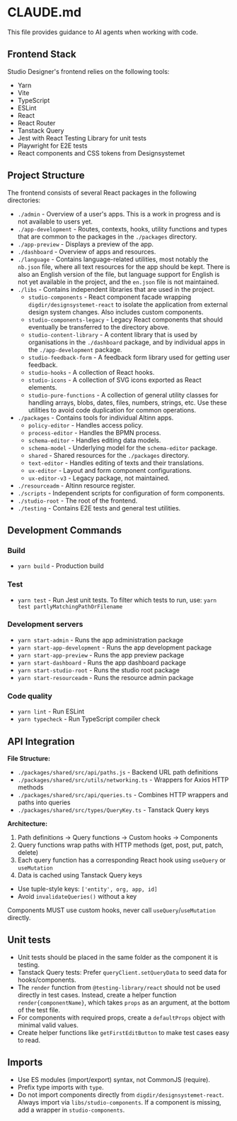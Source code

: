 # CLAUDE.md

This file provides guidance to AI agents when working with code.

## Frontend Stack

Studio Designer's frontend relies on the following tools:

- Yarn
- Vite
- TypeScript
- ESLint
- React
- React Router
- Tanstack Query
- Jest with React Testing Library for unit tests
- Playwright for E2E tests
- React components and CSS tokens from Designsystemet

## Project Structure

The frontend consists of several React packages in the following directories:

- `./admin` - Overview of a user's apps. This is a work in progress and is not available to users yet.
- `./app-development` - Routes, contexts, hooks, utility functions and types that are common to the packages in the `./packages` directory.
- `./app-preview` - Displays a preview of the app.
- `./dashboard` - Overview of apps and resources.
- `./language` - Contains language-related utilities, most notably the `nb.json` file, where all text resources for the app should be kept. There is also an English version of the file, but language support for English is not yet available in the project, and the `en.json` file is not maintained.
- `./libs` - Contains independent libraries that are used in the project.
  - `studio-components` - React component facade wrapping `digdir/designsystemet-react` to isolate the application from external design system changes. Also includes custom components.
  - `studio-components-legacy` - Legacy React components that should eventually be transferred to the directory above.
  - `studio-content-library` - A content library that is used by organisations in the `./dashboard` package, and by individual apps in the `./app-development` package.
  - `studio-feedback-form` - A feedback form library used for getting user feedback.
  - `studio-hooks` - A collection of React hooks.
  - `studio-icons` - A collection of SVG icons exported as React elements.
  - `studio-pure-functions` - A collection of general utility classes for handling arrays, blobs, dates, files, numbers, strings, etc. Use these utilities to avoid code duplication for common operations.
- `./packages` - Contains tools for individual Altinn apps.
  - `policy-editor` - Handles access policy.
  - `process-editor` - Handles the BPMN process.
  - `schema-editor` - Handles editing data models.
  - `schema-model` - Underlying model for the `schema-editor` package.
  - `shared` - Shared resources for the `./packages` directory.
  - `text-editor` - Handles editing of texts and their translations.
  - `ux-editor` - Layout and form component configurations.
  - `ux-editor-v3` - Legacy package, not maintained.
- `./resourceadm` - Altinn resource register.
- `./scripts` - Independent scripts for configuration of form components.
- `./studio-root` - The root of the frontend.
- `./testing` - Contains E2E tests and general test utilities.

## Development Commands

### Build

- `yarn build` - Production build

### Test

- `yarn test` - Run Jest unit tests. To filter which tests to run, use: `yarn test partlyMatchingPathOrFilename`

### Development servers

- `yarn start-admin` - Runs the app administration package
- `yarn start-app-development` - Runs the app development package
- `yarn start-app-preview` - Runs the app preview package
- `yarn start-dashboard` - Runs the app dashboard package
- `yarn start-studio-root` - Runs the studio root package
- `yarn start-resourceadm` - Runs the resource admin package

### Code quality

- `yarn lint` - Run ESLint
- `yarn typecheck` - Run TypeScript compiler check

## API Integration

**File Structure:**

- `./packages/shared/src/api/paths.js` - Backend URL path definitions
- `./packages/shared/src/utils/networking.ts` - Wrappers for Axios HTTP methods
- `./packages/shared/src/api/queries.ts` - Combines HTTP wrappers and paths into queries
- `./packages/shared/src/types/QueryKey.ts` - Tanstack Query keys

**Architecture:**

1. Path definitions → Query functions → Custom hooks → Components
2. Query functions wrap paths with HTTP methods (get, post, put, patch, delete)
3. Each query function has a corresponding React hook using `useQuery` or `useMutation`
4. Data is cached using Tanstack Query keys

- Use tuple-style keys: `['entity', org, app, id]`
- Avoid `invalidateQueries()` without a key

Components MUST use custom hooks, never call `useQuery`/`useMutation` directly.

## Unit tests

- Unit tests should be placed in the same folder as the component it is testing.
- Tanstack Query tests: Prefer `queryClient.setQueryData` to seed data for hooks/components.
- The `render` function from `@testing-library/react` should not be used directly in test cases. Instead, create a helper function `render{componentName}`, which takes `props` as an argument, at the bottom of the test file.
- For components with required props, create a `defaultProps` object with minimal valid values.
- Create helper functions like `getFirstEditButton` to make test cases easy to read.

## Imports

- Use ES modules (import/export) syntax, not CommonJS (require).
- Prefix type imports with `type`.
- Do not import components directly from `digdir/designsystemet-react`. Always import via `libs/studio-components`. If a component is missing, add a wrapper in `studio-components`.
